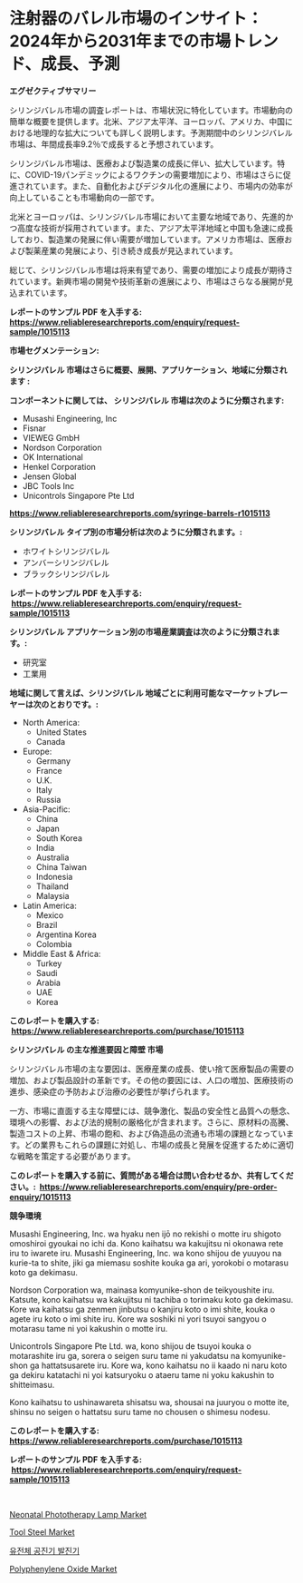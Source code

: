 <p><h1>注射器のバレル市場のインサイト：2024年から2031年までの市場トレンド、成長、予測</h1></p><p><strong>エグゼクティブサマリー</strong></p>
<p><p>シリンジバレル市場の調査レポートは、市場状況に特化しています。市場動向の簡単な概要を提供します。北米、アジア太平洋、ヨーロッパ、アメリカ、中国における地理的な拡大についても詳しく説明します。予測期間中のシリンジバレル市場は、年間成長率9.2％で成長すると予想されています。</p><p>シリンジバレル市場は、医療および製造業の成長に伴い、拡大しています。特に、COVID-19パンデミックによるワクチンの需要増加により、市場はさらに促進されています。また、自動化およびデジタル化の進展により、市場内の効率が向上していることも市場動向の一部です。</p><p>北米とヨーロッパは、シリンジバレル市場において主要な地域であり、先進的かつ高度な技術が採用されています。また、アジア太平洋地域と中国も急速に成長しており、製造業の発展に伴い需要が増加しています。アメリカ市場は、医療および製薬産業の発展により、引き続き成長が見込まれています。</p><p>総じて、シリンジバレル市場は将来有望であり、需要の増加により成長が期待されています。新興市場の開発や技術革新の進展により、市場はさらなる展開が見込まれています。</p></p>
<p><strong>レポートのサンプル PDF を入手する: <a href="https://www.reliableresearchreports.com/enquiry/request-sample/1015113">https://www.reliableresearchreports.com/enquiry/request-sample/1015113</a></strong></p>
<p><strong>市場セグメンテーション:</strong></p>
<p><strong> シリンジバレル 市場はさらに概要、展開、アプリケーション、地域に分類されます :</strong></p>
<p><strong>コンポーネントに関しては、 シリンジバレル 市場は次のように分類されます: &nbsp;</strong></p>
<p><ul><li>Musashi Engineering, Inc</li><li>Fisnar</li><li>VIEWEG GmbH</li><li>Nordson Corporation</li><li>OK International</li><li>Henkel Corporation</li><li>Jensen Global</li><li>JBC Tools Inc</li><li>Unicontrols Singapore Pte Ltd</li></ul></p>
<p><strong><a href="https://www.reliableresearchreports.com/syringe-barrels-r1015113">https://www.reliableresearchreports.com/syringe-barrels-r1015113</a></strong></p>
<p><strong> シリンジバレル タイプ別の市場分析は次のように分類されます。:</strong></p>
<p><ul><li>ホワイトシリンジバレル</li><li>アンバーシリンジバレル</li><li>ブラックシリンジバレル</li></ul></p>
<p><strong>レポートのサンプル PDF を入手する: &nbsp;<a href="https://www.reliableresearchreports.com/enquiry/request-sample/1015113">https://www.reliableresearchreports.com/enquiry/request-sample/1015113</a></strong></p>
<p><strong> シリンジバレル アプリケーション別の市場産業調査は次のように分類されます。:</strong></p>
<p><ul><li>研究室</li><li>工業用</li></ul></p>
<p><strong>地域に関して言えば、シリンジバレル 地域ごとに利用可能なマーケットプレーヤーは次のとおりです。:</strong></p>
<p><ul>
    <li>
        North America:
        <ul>
            <li>United States</li>
            <li>Canada</li>
        </ul>
    </li>
    <li>
        Europe:
        <ul>
            <li>Germany</li>
            <li>France</li>
            <li>U.K.</li>
            <li>Italy</li>
            <li>Russia</li>
        </ul>
    </li>
    <li>
        Asia-Pacific:
        <ul>
            <li>China</li>
            <li>Japan</li>
            <li>South Korea</li>
            <li>India</li>
            <li>Australia</li>
            <li>China Taiwan</li>
            <li>Indonesia</li>
            <li>Thailand</li>
            <li>Malaysia</li>
        </ul>
    </li>
    <li>
        Latin America:
        <ul>
            <li>Mexico</li>
            <li>Brazil</li>
            <li>Argentina Korea</li>
            <li>Colombia</li>
        </ul>
    </li>
    <li>
        Middle East & Africa:
        <ul>
            <li>Turkey</li>
            <li>Saudi</li>
            <li>Arabia</li>
            <li>UAE</li>
            <li>Korea</li>
        </ul>
    </li>
    </ul></p>
<p><strong>このレポートを購入する: &nbsp;<a href="https://www.reliableresearchreports.com/purchase/1015113">https://www.reliableresearchreports.com/purchase/1015113</a></strong></p>
<p><strong>シリンジバレル の主な推進要因と障壁 市場</strong></p>
<p><p>シリンジバレル市場の主な要因は、医療産業の成長、使い捨て医療製品の需要の増加、および製品設計の革新です。その他の要因には、人口の増加、医療技術の進歩、感染症の予防および治療の必要性が挙げられます。</p><p>一方、市場に直面する主な障壁には、競争激化、製品の安全性と品質への懸念、環境への影響、および法的規制の厳格化が含まれます。さらに、原材料の高騰、製造コストの上昇、市場の飽和、および偽造品の流通も市場の課題となっています。どの業界もこれらの課題に対処し、市場の成長と発展を促進するために適切な戦略を策定する必要があります。</p></p>
<p><strong>このレポートを購入する前に、質問がある場合は問い合わせるか、共有してください。:&nbsp; <a href="https://www.reliableresearchreports.com/enquiry/pre-order-enquiry/1015113">https://www.reliableresearchreports.com/enquiry/pre-order-enquiry/1015113</a></strong></p>
<p><strong>競争環境</strong></p>
<p><p>Musashi Engineering, Inc. wa hyaku nen ijō no rekishi o motte iru shigoto omoshiroi gyoukai no ichi da. Kono kaihatsu wa kakujitsu ni okonawa rete iru to iwarete iru. Musashi Engineering, Inc. wa kono shijou de yuuyou na kurie-ta to shite, jiki ga miemasu soshite kouka ga ari, yorokobi o motarasu koto ga dekimasu. </p><p>Nordson Corporation wa, mainasa komyunike-shon de teikyoushite iru. Katsute, kono kaihatsu wa kakujitsu ni tachiba o torimaku koto ga dekimasu. Kore wa kaihatsu ga zenmen jinbutsu o kanjiru koto o imi shite, kouka o agete iru koto o imi shite iru. Kore wa soshiki ni yori tsuyoi sangyou o motarasu tame ni yoi kakushin o motte iru.</p><p>Unicontrols Singapore Pte Ltd. wa, kono shijou de tsuyoi kouka o motarashite iru ga, sorera o seigen suru tame ni yakudatsu na komyunike-shon ga hattatsusarete iru. Kore wa, kono kaihatsu no ii kaado ni naru koto ga dekiru katatachi ni yoi katsuryoku o ataeru tame ni yoku kakushin to shitteimasu.</p><p>Kono kaihatsu to ushinawareta shisatsu wa, shousai na juuryou o motte ite, shinsu no seigen o hattatsu suru tame no chousen o shimesu nodesu.</p></p>
<p><strong>このレポートを購入する: &nbsp; <a href="https://www.reliableresearchreports.com/purchase/1015113">https://www.reliableresearchreports.com/purchase/1015113</a></strong></p>
<p><strong>レポートのサンプル PDF を入手する: &nbsp;<a href="https://www.reliableresearchreports.com/enquiry/request-sample/1015113">https://www.reliableresearchreports.com/enquiry/request-sample/1015113</a></strong><strong></strong></p>
<p>&nbsp;</p>
<p><p><a href="https://github.com/JameTravis/Market-Research-Report-List-4/blob/main/neonatal-phototherapy-lamp-market.md">Neonatal Phototherapy Lamp Market</a></p><p><a href="https://www.linkedin.com/pulse/tool-steel-market-analysis-size-global-industry-overview-5jvbe?trackingId=V30ijWbwlt3ZvTB1YYgmRg%3D%3D">Tool Steel Market</a></p><p><a href="https://github.com/laholand/Market-Research-Report-List-3/blob/main/850921821460.md">유전체 공진기 발진기</a></p><p><a href="https://www.linkedin.com/pulse/polyphenylene-oxide-market-provides-comprehensive-analysis-ui6ae?trackingId=kF0fxOP1qezrrrl4VEUgqg%3D%3D">Polyphenylene Oxide Market</a></p></p>